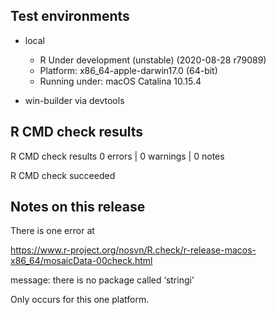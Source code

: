 ## Test environments

 * local
   * R Under development (unstable) (2020-08-28 r79089)
   * Platform: x86_64-apple-darwin17.0 (64-bit)
   * Running under: macOS Catalina 10.15.4
   
 * win-builder via devtools

## R CMD check results

R CMD check results
0 errors | 0 warnings | 0 notes

R CMD check succeeded

## Notes on this release

There is one error at 

   https://www.r-project.org/nosvn/R.check/r-release-macos-x86_64/mosaicData-00check.html
   
   message: there is no package called ‘stringi’
   
   Only occurs for this one platform.
